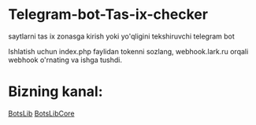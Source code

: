 # Telegram-bot-Tas-ix-checker
saytlarni tas ix zonasga kirish yoki yo'qligini tekshiruvchi telegram bot


Ishlatish uchun index.php faylidan tokenni sozlang, webhook.lark.ru orqali webhook o'rnating va ishga tushdi.

# Bizning kanal:
[BotsLib](http://t.me/BotsLib)
[BotsLibCore](http://t.me/BotsLibCore)
